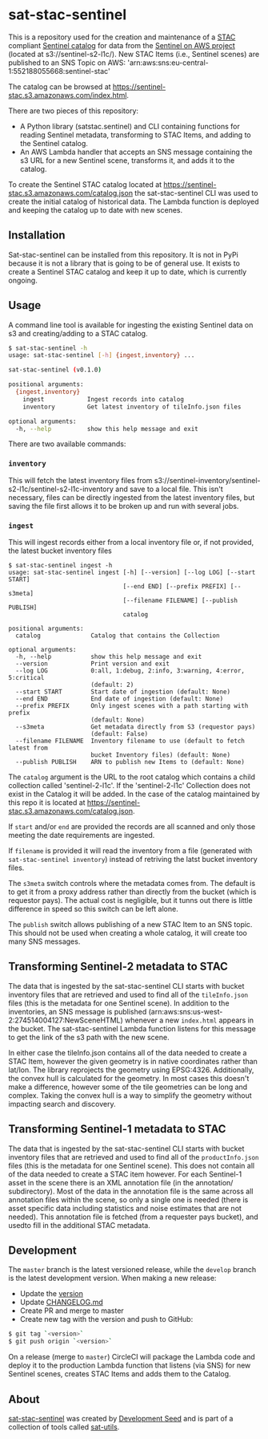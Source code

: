 # sat-stac-sentinel

This is a repository used for the creation and maintenance of a [STAC](https://github.com/radiantearth/stac-spec) compliant [Sentinel catalog](https://sentinel-stac.s3.amazonaws.com/catalog.json) for data from the [Sentinel on AWS project](https://registry.opendata.aws/sentinel-2/) (located at s3://sentinel-s2-l1c/).  New STAC Items (i.e., Sentinel scenes) are published to an SNS Topic on AWS: 'arn:aws:sns:eu-central-1:552188055668:sentinel-stac'

The catalog can be browsed at https://sentinel-stac.s3.amazonaws.com/index.html.

There are two pieces of this repository:

- A Python library (satstac.sentinel) and CLI containing functions for reading Sentinel metadata, transforming to STAC Items, and adding to the Sentinel catalog.
- An AWS Lambda handler that accepts an SNS message containing the s3 URL for a new Sentinel scene, transforms it, and adds it to the catalog.

To create the Sentinel STAC catalog located at https://sentinel-stac.s3.amazonaws.com/catalog.json the sat-stac-sentinel CLI was used to create the initial catalog of historical data. The Lambda function is deployed and keeping the catalog up to date with new scenes.

## Installation

Sat-stac-sentinel can be installed from this repository. It is not in PyPi because it is not a library that is going to be of general use. It exists to create a Sentinel STAC catalog and keep it up to date, which is currently ongoing.


## Usage

A command line tool is available for ingesting the existing Sentinel data on s3 and creating/adding to a STAC catalog.

```bash
$ sat-stac-sentinel -h
usage: sat-stac-sentinel [-h] {ingest,inventory} ...

sat-stac-sentinel (v0.1.0)

positional arguments:
  {ingest,inventory}
    ingest            Ingest records into catalog
    inventory         Get latest inventory of tileInfo.json files

optional arguments:
  -h, --help          show this help message and exit
```

There are two available commands:

### `inventory`

This will fetch the latest inventory files from s3://sentinel-inventory/sentinel-s2-l1c/sentinel-s2-l1c-inventory and save to a local file. This isn't necessary, files can be directly ingested from the latest inventory files, but saving the file first allows it to be broken up and run with several jobs.

### `ingest`

This will ingest records either from a local inventory file or, if not provided, the latest bucket inventory files

```
$ sat-stac-sentinel ingest -h
usage: sat-stac-sentinel ingest [-h] [--version] [--log LOG] [--start START]
                                [--end END] [--prefix PREFIX] [--s3meta]
                                [--filename FILENAME] [--publish PUBLISH]
                                catalog

positional arguments:
  catalog              Catalog that contains the Collection

optional arguments:
  -h, --help           show this help message and exit
  --version            Print version and exit
  --log LOG            0:all, 1:debug, 2:info, 3:warning, 4:error, 5:critical
                       (default: 2)
  --start START        Start date of ingestion (default: None)
  --end END            End date of ingestion (default: None)
  --prefix PREFIX      Only ingest scenes with a path starting with prefix
                       (default: None)
  --s3meta             Get metadata directly from S3 (requestor pays)
                       (default: False)
  --filename FILENAME  Inventory filename to use (default to fetch latest from
                       bucket Inventory files) (default: None)
  --publish PUBLISH    ARN to publish new Items to (default: None)
```

The `catalog` argument is the URL to the root catalog which contains a child collection called 'sentinel-2-l1c'. If the 'sentinel-2-l1c' Collection does not exist in the Catalog it will be added. In the case of the catalog maintained by this repo it is located at https://sentinel-stac.s3.amazonaws.com/catalog.json.

If `start` and/or `end` are provided the records are all scanned and only those meeting the date requirements are ingested.

If `filename` is provided it will read the inventory from a file (generated with `sat-stac-sentinel inventory`) instead of retriving the latst bucket inventory files.

The `s3meta` switch controls where the metadata comes from. The default is to get it from a proxy address rather than directly from the bucket (which is requestor pays). The actual cost is negligible, but it tunns out there is little difference in speed so this switch can be left alone.

The `publish` switch allows publishing of a new STAC Item to an SNS topic. This should not be used when creating a whole catalog, it will create too many SNS messages.


## Transforming Sentinel-2 metadata to STAC

The data that is ingested by the sat-stac-sentinel CLI starts with bucket inventory files that are retrieved and used to find all of the `tileInfo.json` files (this is the metadata for one Sentinel scene). In addition to the inventories, an SNS message is published (arn:aws:sns:us-west-2:274514004127:NewSceneHTML) whenever a new `index.html` appears in the bucket. The sat-stac-sentinel Lambda function listens for this message to get the link of the s3 path with the new scene.

In either case the tileInfo.json contains all of the data needed to create a STAC Item, however the given geometry is in native coordinates rather than lat/lon. The library reprojects the geometry using EPSG:4326. Additionally, the convex hull is calculated for the geometry. In most cases this doesn't make a difference, however some of the tile geometries can be long and complex. Taking the convex hull is a way to simplify the geometry without impacting search and discovery.


## Transforming Sentinel-1 metadata to STAC

The data that is ingested by the sat-stac-sentinel CLI starts with bucket inventory files that are retrieved and used to find all of the `productInfo.json` files (this is the metadata for one Sentinel scene). This does not contain all of the data needed to create a STAC item however. For each Sentinel-1 asset in the scene there is an XML annotation file (in the annotation/ subdirectory). Most of the data in the annotation file is the same across all annotation files within the scene, so only a single one is needed (there is asset specific data including statistics and noise estimates that are not needed). This annotation file is fetched (from a requester pays bucket), and usedto fill in the additional STAC metadata.


## Development

The `master` branch is the latest versioned release, while the `develop` branch is the latest development version. When making a new release:

- Update the [version](satstac.sentinel.version.py)
- Update [CHANGELOG.md](CHANGELOG.md)
- Create PR and merge to master
- Create new tag with the version and push to GitHub:

```bash
$ git tag `<version>`
$ git push origin `<version>`
```

On a release (merge to `master`) CircleCI will package the Lambda code and deploy it to the production Lambda function that listens (via SNS) for new Sentinel scenes, creates STAC Items and adds them to the Catalog.


## About
[sat-stac-sentinel](https://github.com/sat-utils/sat-stac-sentinel) was created by [Development Seed](<http://developmentseed.org>) and is part of a collection of tools called [sat-utils](https://github.com/sat-utils).
